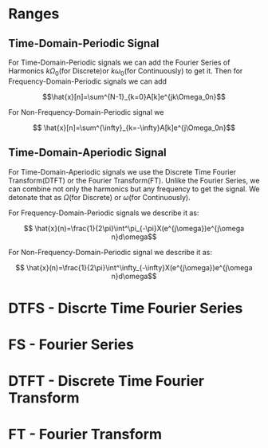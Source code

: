 # Ranges
## Time-Domain-Periodic Signal
For Time-Domain-Periodic signals we can add the Fourier Series of Harmonics 
$k\Omega_0$(for Discrete)or $k\omega_0$(for Continuously) to get it.
Then for Frequency-Domain-Periodic signals we can add

$$\hat{x}[n]=\sum^{N-1}_{k=0}A[k]e^{jk\Omega_0n}$$

For Non-Frequency-Domain-Periodic signal we

$$ \hat{x}[n]=\sum^{\infty}_{k=-\infty}A[k]e^{j\Omega_0n}$$

## Time-Domain-Aperiodic Signal
For Time-Domain-Aperiodic signals we use the Discrete Time Fourier Transform(DTFT) or the Fourier Transform(FT).
Unlike the Fourier Series, we can combine not only the harmonics but any frequency to get the signal. We detonate that as $\Omega$(for Discrete) or $\omega$(for Continuously).

For Frequency-Domain-Periodic signals we describe it as:

$$ \hat{x}(n)=\frac{1}{2\pi}\int^\pi_{-\pi}X(e^{j\omega})e^{j\omega n}d\omega$$

For Non-Frequency-Domain-Periodic signal we describe it as:

$$ \hat{x}(n)=\frac{1}{2\pi}\int^\infty_{-\infty}X(e^{j\omega})e^{j\omega n}d\omega$$

# DTFS - Discrte Time Fourier Series

# FS - Fourier Series 

# DTFT - Discrete Time Fourier Transform

# FT - Fourier Transform
